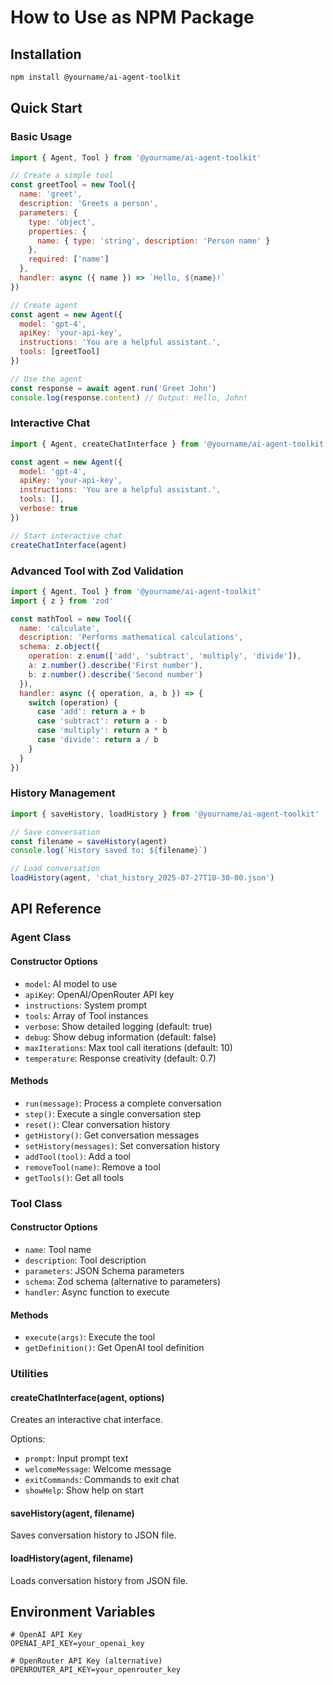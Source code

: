 # How to Use as NPM Package

## Installation

```bash
npm install @yourname/ai-agent-toolkit
```

## Quick Start

### Basic Usage

```javascript
import { Agent, Tool } from '@yourname/ai-agent-toolkit'

// Create a simple tool
const greetTool = new Tool({
  name: 'greet',
  description: 'Greets a person',
  parameters: {
    type: 'object',
    properties: {
      name: { type: 'string', description: 'Person name' }
    },
    required: ['name']
  },
  handler: async ({ name }) => `Hello, ${name}!`
})

// Create agent
const agent = new Agent({
  model: 'gpt-4',
  apiKey: 'your-api-key',
  instructions: 'You are a helpful assistant.',
  tools: [greetTool]
})

// Use the agent
const response = await agent.run('Greet John')
console.log(response.content) // Output: Hello, John!
```

### Interactive Chat

```javascript
import { Agent, createChatInterface } from '@yourname/ai-agent-toolkit'

const agent = new Agent({
  model: 'gpt-4',
  apiKey: 'your-api-key',
  instructions: 'You are a helpful assistant.',
  tools: [],
  verbose: true
})

// Start interactive chat
createChatInterface(agent)
```

### Advanced Tool with Zod Validation

```javascript
import { Agent, Tool } from '@yourname/ai-agent-toolkit'
import { z } from 'zod'

const mathTool = new Tool({
  name: 'calculate',
  description: 'Performs mathematical calculations',
  schema: z.object({
    operation: z.enum(['add', 'subtract', 'multiply', 'divide']),
    a: z.number().describe('First number'),
    b: z.number().describe('Second number')
  }),
  handler: async ({ operation, a, b }) => {
    switch (operation) {
      case 'add': return a + b
      case 'subtract': return a - b
      case 'multiply': return a * b
      case 'divide': return a / b
    }
  }
})
```

### History Management

```javascript
import { saveHistory, loadHistory } from '@yourname/ai-agent-toolkit'

// Save conversation
const filename = saveHistory(agent)
console.log(`History saved to: ${filename}`)

// Load conversation
loadHistory(agent, 'chat_history_2025-07-27T10-30-00.json')
```

## API Reference

### Agent Class

#### Constructor Options
- `model`: AI model to use
- `apiKey`: OpenAI/OpenRouter API key
- `instructions`: System prompt
- `tools`: Array of Tool instances
- `verbose`: Show detailed logging (default: true)
- `debug`: Show debug information (default: false)
- `maxIterations`: Max tool call iterations (default: 10)
- `temperature`: Response creativity (default: 0.7)

#### Methods
- `run(message)`: Process a complete conversation
- `step()`: Execute a single conversation step
- `reset()`: Clear conversation history
- `getHistory()`: Get conversation messages
- `setHistory(messages)`: Set conversation history
- `addTool(tool)`: Add a tool
- `removeTool(name)`: Remove a tool
- `getTools()`: Get all tools

### Tool Class

#### Constructor Options
- `name`: Tool name
- `description`: Tool description
- `parameters`: JSON Schema parameters
- `schema`: Zod schema (alternative to parameters)
- `handler`: Async function to execute

#### Methods
- `execute(args)`: Execute the tool
- `getDefinition()`: Get OpenAI tool definition

### Utilities

#### createChatInterface(agent, options)
Creates an interactive chat interface.

Options:
- `prompt`: Input prompt text
- `welcomeMessage`: Welcome message
- `exitCommands`: Commands to exit chat
- `showHelp`: Show help on start

#### saveHistory(agent, filename)
Saves conversation history to JSON file.

#### loadHistory(agent, filename)
Loads conversation history from JSON file.

## Environment Variables

```env
# OpenAI API Key
OPENAI_API_KEY=your_openai_key

# OpenRouter API Key (alternative)
OPENROUTER_API_KEY=your_openrouter_key
```

